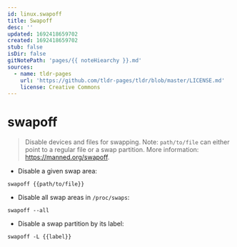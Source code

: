 ```yaml
---
id: linux.swapoff
title: Swapoff
desc: ''
updated: 1692418659702
created: 1692418659702
stub: false
isDir: false
gitNotePath: 'pages/{{ noteHiearchy }}.md'
sources:
  - name: tldr-pages
    url: 'https://github.com/tldr-pages/tldr/blob/master/LICENSE.md'
    license: Creative Commons
---
```

# swapoff

> Disable devices and files for swapping.
> Note: `path/to/file` can either point to a regular file or a swap partition.
> More information: <https://manned.org/swapoff>.

- Disable a given swap area:

`swapoff {{path/to/file}}`

- Disable all swap areas in `/proc/swaps`:

`swapoff --all`

- Disable a swap partition by its label:

`swapoff -L {{label}}`

